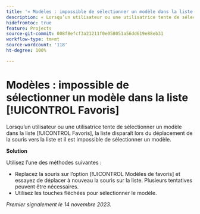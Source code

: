 ```yaml
---
title: '« Modèles : impossible de sélectionner un modèle dans la liste [!UICONTROL Favoris] »'
description: « Lorsqu’un utilisateur ou une utilisatrice tente de sélectionner un modèle dans la liste [!UICONTROL Favoris], la liste disparaît lors du déplacement de la souris vers la liste et il est impossible de sélectionner un modèle. »
hidefromtoc: true
feature: Projects
source-git-commit: 008f8efcf3a21211f0e058051a56dd619e88eb31
workflow-type: tm+mt
source-wordcount: '118'
ht-degree: 100%

---
```



# Modèles : impossible de sélectionner un modèle dans la liste [!UICONTROL Favoris]

Lorsqu’un utilisateur ou une utilisatrice tente de sélectionner un modèle dans la liste [!UICONTROL Favoris], la liste disparaît lors du déplacement de la souris vers la liste et il est impossible de sélectionner un modèle.

**Solution**

Utilisez l’une des méthodes suivantes :

* Replacez la souris sur l’option [!UICONTROL Modèles de favoris] et essayez de déplacer à nouveau la souris sur la liste. Plusieurs tentatives peuvent être nécessaires.
* Utilisez les touches fléchées pour sélectionner le modèle.

_Premier signalement le 14 novembre 2023._
